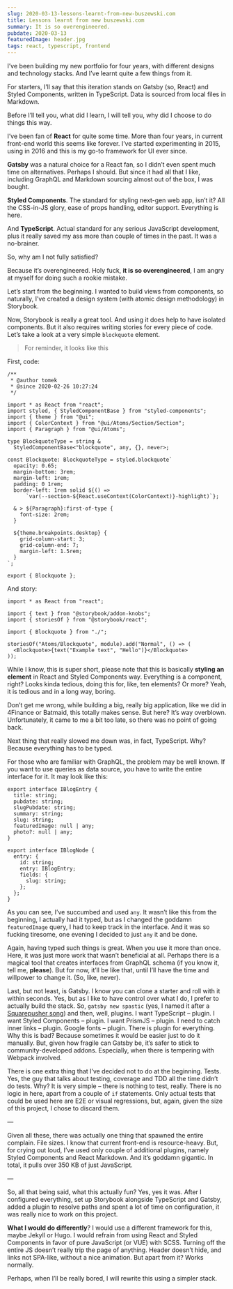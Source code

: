 ```yaml
---
slug: 2020-03-13-lessons-learnt-from-new-buszewski.com
title: Lessons learnt from new buszewski.com
summary: It is so overengineered.
pubdate: 2020-03-13
featuredImage: header.jpg
tags: react, typescript, frontend
---
```


I’ve been building my new portfolio for four years, with different designs and
technology stacks. And I’ve learnt quite a few things from it.

For starters, I’ll say that this iteration stands on Gatsby (so, React) and
Styled Components, written in TypeScript. Data is sourced from local files in
Markdown.

Before I’ll tell you, what did I learn, I will tell you, why did I choose to do
things this way.

I’ve been fan of **React** for quite some time. More than four years, in current
front-end world this seems like forever. I’ve started experimenting in 2015,
using in 2016 and this is my go-to framework for UI ever since.

**Gatsby** was a natural choice for a React fan, so I didn’t even spent much
time on alternatives. Perhaps I should. But since it had all that I like,
including GraphQL and Markdown sourcing almost out of the box, I was bought.

**Styled Components**. The standard for styling next-gen web app, isn’t it? All
the CSS-in-JS glory, ease of props handling, editor support. Everything is here.

And **TypeScript**. Actual standard for any serious JavaScript development, plus
it really saved my ass more than couple of times in the past. It was a
no-brainer.

So, why am I not fully satisfied?

Because it’s overengineered. Holy fuck, **it is so overengineered**, I am angry
at myself for doing such a rookie mistake.

Let’s start from the beginning. I wanted to build views from components, so
naturally, I’ve created a design system (with atomic design methodology) in
Storybook.

Now, Storybook is really a great tool. And using it does help to have isolated
components. But it also requires writing stories for every piece of code. Let’s
take a look at a very simple `blockquote` element.

> For reminder, it looks like this

First, code:

```tsx
/**
 * @author tomek
 * @since 2020-02-26 10:27:24
 */

import * as React from "react";
import styled, { StyledComponentBase } from "styled-components";
import { theme } from "@ui";
import { ColorContext } from "@ui/Atoms/Section/Section";
import { Paragraph } from "@ui/Atoms";

type BlockquoteType = string &
  StyledComponentBase<"blockquote", any, {}, never>;

const Blockquote: BlockquoteType = styled.blockquote`
  opacity: 0.65;
  margin-bottom: 3rem;
  margin-left: 1rem;
  padding: 0 1rem;
  border-left: 1rem solid ${() =>
      `var(--section-${React.useContext(ColorContext)}-highlight)`};

  & > ${Paragraph}:first-of-type {
    font-size: 2rem;
  }

  ${theme.breakpoints.desktop} {
    grid-column-start: 3;
    grid-column-end: 7;
    margin-left: 1.5rem;
  }
`;

export { Blockquote };
```

And story:

```tsx
import * as React from "react";

import { text } from "@storybook/addon-knobs";
import { storiesOf } from "@storybook/react";

import { Blockquote } from "./";

storiesOf("Atoms/Blockquote", module).add("Normal", () => (
  <Blockquote>{text("Example text", "Hello")}</Blockquote>
));
```

While I know, this is super short, please note that this is basically **styling
an element** in React and Styled Components way. Everything is a component,
right? Looks kinda tedious, doing this for, like, ten elements? Or more? Yeah,
it is tedious and in a long way, boring.

Don’t get me wrong, while building a big, really big application, like we did in
4Finance or Batmaid, this totally makes sense. But here? It’s way overblown.
Unfortunately, it came to me a bit too late, so there was no point of going
back.

Next thing that really slowed me down was, in fact, TypeScript. Why? Because
everything has to be typed.

For those who are familiar with GraphQL, the problem may be well known. If you
want to use queries as data source, you have to write the entire interface for
it. It may look like this:

```tsx
export interface IBlogEntry {
  title: string;
  pubdate: string;
  slugPubdate: string;
  summary: string;
  slug: string;
  featuredImage: null | any;
  photo?: null | any;
}

export interface IBlogNode {
  entry: {
    id: string;
    entry: IBlogEntry;
    fields: {
      slug: string;
    };
  };
}
```

As you can see, I’ve succumbed and used `any`. It wasn’t like this from the
beginning, I actually had it typed, but as I changed the goddamn `featuredImage`
query, I had to keep track in the interface. And it was so fucking tiresome, one
evening I decided to just `any` it and be done.

Again, having typed such things is great. When you use it more than once. Here,
it was just more work that wasn’t beneficial at all. Perhaps there is a magical
tool that creates interfaces from GraphQL schema (if you know it, tell me,
**please**). But for now, it’ll be like that, until I’ll have the time and
willpower to change it. (So, like, never).

Last, but not least, is Gatsby. I know you can clone a starter and roll with it
within seconds. Yes, but as I like to have control over what I do, I prefer to
actually build the stack. So, `gatsby new spastic` (yes, I named it after a
[Squarepusher song][1]) and then, well, plugins. I want TypeScript – plugin. I
want Styled Components – plugin. I want PrismJS – plugin. I need to catch inner
links – plugin. Google fonts – plugin. There is plugin for everything. Why this
is bad? Because sometimes it would be easier just to do it manually. But, given
how fragile can Gatsby be, it’s safer to stick to community-developed addons.
Especially, when there is tempering with Webpack involved.

There is one extra thing that I’ve decided not to do at the beginning. Tests.
Yes, the guy that talks about testing, coverage and TDD all the time didn’t do
tests. Why? It is very simple – there is nothing to test, really. There is no
logic in here, apart from a couple of `if` statements. Only actual tests that
could be used here are E2E or visual regressions, but, again, given the size of
this project, I chose to discard them.

—

Given all these, there was actually one thing that spawned the entire complain.
File sizes. I know that current front-end is resource-heavy. But, for crying out
loud, I’ve used only couple of additional plugins, namely Styled Components and
React Markdown. And it’s goddamn gigantic. In total, it pulls over 350 KB of
just JavaScript.

—

So, all that being said, what this actually fun? Yes, yes it was. After I
configured everything, set up Storybook alongside TypeScript and Gatsby, added a
plugin to resolve paths and spent a lot of time on configuration, it was really
nice to work on this project.

**What I would do differently**? I would use a different framework for this,
maybe Jekyll or Hugo. I would refrain from using React and Styled Components in
favor of pure JavaScript (or VUE) with SCSS. Turning off the entire JS doesn’t
really trip the page of anything. Header doesn’t hide, and links not SPA-like,
without a nice animation. But apart from it? Works normally.

Perhaps, when I’ll be really bored, I will rewrite this using a simpler stack.

[1]: https://en.wikipedia.org/wiki/Go_Plastic

